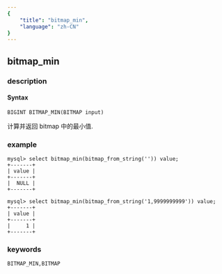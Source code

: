 ```yaml
---
{
    "title": "bitmap_min",
    "language": "zh-CN"
}
---
```


<!-- 
Licensed to the Apache Software Foundation (ASF) under one
or more contributor license agreements.  See the NOTICE file
distributed with this work for additional information
regarding copyright ownership.  The ASF licenses this file
to you under the Apache License, Version 2.0 (the
"License"); you may not use this file except in compliance
with the License.  You may obtain a copy of the License at

  http://www.apache.org/licenses/LICENSE-2.0

Unless required by applicable law or agreed to in writing,
software distributed under the License is distributed on an
"AS IS" BASIS, WITHOUT WARRANTIES OR CONDITIONS OF ANY
KIND, either express or implied.  See the License for the
specific language governing permissions and limitations
under the License.
-->

## bitmap_min
### description
#### Syntax

`BIGINT BITMAP_MIN(BITMAP input)`

计算并返回 bitmap 中的最小值.

### example

```
mysql> select bitmap_min(bitmap_from_string('')) value;
+-------+
| value |
+-------+
|  NULL |
+-------+

mysql> select bitmap_min(bitmap_from_string('1,9999999999')) value;
+-------+
| value |
+-------+
|     1 |
+-------+
```

### keywords

    BITMAP_MIN,BITMAP

